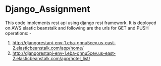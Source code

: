 # Django_Assignment
This code implements rest api using django rest framework. It is deployed on AWS elastic beanstalk and following are the urls for GET and PUSH operations: -
1) http://djangorestapi-env-1.eba-gnnu5cev.us-east-2.elasticbeanstalk.com/app/home/
2) http://djangorestapi-env-1.eba-gnnu5cev.us-east-2.elasticbeanstalk.com/app/hotel_list/

